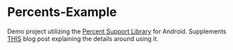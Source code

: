 # Percents-Example

Demo project utilizing the [Percent Support Library](http://developer.android.com/tools/support-library/features.html#percent) for Android. Supplements [THIS](http://veskoiliev.com/percent-support-library/) blog post explaining the details around using it.
